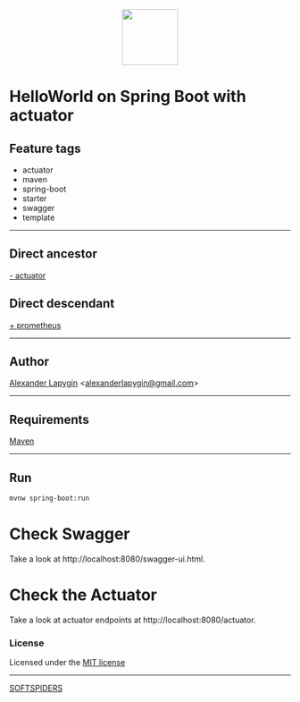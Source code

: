 <div align="center">
    <a href="https://github.com/softspiders/softspiders">
      <img src="https://avatars.githubusercontent.com/u/47006425?v=4"width="100" height="100"/>
    </a>
</div> 

# HelloWorld on Spring Boot with actuator


## Feature tags

- actuator
- maven
- spring-boot
- starter
- swagger
- template

---

## Direct ancestor
[- actuator](https://github.com/AlexanderLapygin/spring-boot-helloworld#readme)

## Direct descendant
[+ prometheus](https://github.com/AlexanderLapygin/spring-boot-prometheus/tree/main#readme)

---

## Author

[Alexander Lapygin](https://github.com/AlexanderLapygin) <<alexanderlapygin@gmail.com>>

---

## Requirements

[Maven](https://maven.apache.org/)

---

## Run

```sh
mvnw spring-boot:run
```

# Check Swagger

Take a look at http://localhost:8080/swagger-ui.html.

# Check the Actuator

Take a look at actuator endpoints at http://localhost:8080/actuator.

### License

Licensed under the [MIT license](./LICENSE)

---

[SOFTSPIDERS](https://github.com/softspiders/softspiders)
